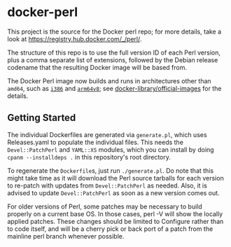 docker-perl
===========

This project is the source for the Docker perl repo; for more details,
take a look at https://registry.hub.docker.com/_/perl/.

The structure of this repo is to use the full version ID of each Perl
version, plus a comma separate list of extensions, followed by the
Debian release codename that the resulting Docker image will be based
from.

The Docker Perl image now builds and runs in architectures other than
`amd64`, such as [`i386`][1] and [`arm64v8`][2]; see
[docker-library/official-images][3] for the details.


[1]: https://hub.docker.com/r/i386/perl/
[2]: https://hub.docker.com/r/arm64v8/perl
[3]: https://github.com/docker-library/official-images#architectures-other-than-amd64

## Getting Started

The individual Dockerfiles are generated via `generate.pl`, which uses
Releases.yaml to populate the individual files.  This needs the
`Devel::PatchPerl` and `YAML::XS` modules, which you can install by
doing `cpanm --installdeps .` in this repository's root directory.
    
To regenerate the `Dockerfile`s, just run `./generate.pl`.  Do note that
this might take time as it will download the Perl source tarballs for
each version to re-patch with updates from `Devel::PatchPerl` as needed.
Also, it is advised to update `Devel::PatchPerl` as soon as a new
version comes out.

For older versions of Perl, some patches may be necessary to build
properly on a current base OS.  In those cases, perl -V will show the
locally applied patches.  These changes should be limited to Configure
rather than to code itself, and will be a cherry pick or back port of a
patch from the mainline perl branch whenever possible.

